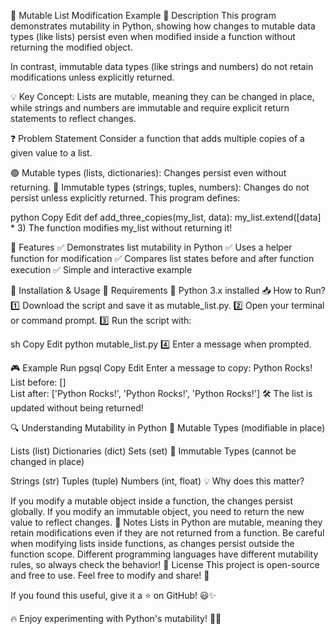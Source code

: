 🔄 Mutable List Modification Example
📜 Description
This program demonstrates mutability in Python, showing how changes to mutable data types (like lists) persist even when modified inside a function without returning the modified object.

In contrast, immutable data types (like strings and numbers) do not retain modifications unless explicitly returned.

💡 Key Concept: Lists are mutable, meaning they can be changed in place, while strings and numbers are immutable and require explicit return statements to reflect changes.

❓ Problem Statement
Consider a function that adds multiple copies of a given value to a list.

🟢 Mutable types (lists, dictionaries): Changes persist even without returning.
🔴 Immutable types (strings, tuples, numbers): Changes do not persist unless explicitly returned.
This program defines:

python
Copy
Edit
def add_three_copies(my_list, data):
    my_list.extend([data] * 3)
The function modifies my_list without returning it!

🌟 Features
✅ Demonstrates list mutability in Python
✅ Uses a helper function for modification
✅ Compares list states before and after function execution
✅ Simple and interactive example

🚀 Installation & Usage
🔧 Requirements
🐍 Python 3.x installed
📥 How to Run?
1️⃣ Download the script and save it as mutable_list.py.
2️⃣ Open your terminal or command prompt.
3️⃣ Run the script with:

sh
Copy
Edit
python mutable_list.py
4️⃣ Enter a message when prompted.

🎮 Example Run
pgsql
Copy
Edit
Enter a message to copy: Python Rocks!  
List before: []  
List after: ['Python Rocks!', 'Python Rocks!', 'Python Rocks!']
🛠️ The list is updated without being returned!

🔍 Understanding Mutability in Python
🔹 Mutable Types (modifiable in place)

Lists (list)
Dictionaries (dict)
Sets (set)
🔸 Immutable Types (cannot be changed in place)

Strings (str)
Tuples (tuple)
Numbers (int, float)
💡 Why does this matter?

If you modify a mutable object inside a function, the changes persist globally.
If you modify an immutable object, you need to return the new value to reflect changes.
📝 Notes
Lists in Python are mutable, meaning they retain modifications even if they are not returned from a function.
Be careful when modifying lists inside functions, as changes persist outside the function scope.
Different programming languages have different mutability rules, so always check the behavior!
📄 License
This project is open-source and free to use. Feel free to modify and share! 🎉

If you found this useful, give it a ⭐ on GitHub! 😃✨

🔥 Enjoy experimenting with Python's mutability! 🚀🐍